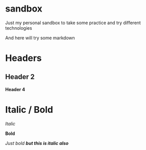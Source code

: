 # sandbox
Just my personal sandbox to take some practice and try different technologies


And here will try some markdown

# Headers
## Header 2
#### Header 4

# Italic / Bold
*Italic*

**Bold**

*Just bold **but this is italic also***

